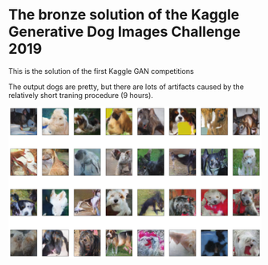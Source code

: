 # The bronze solution of the Kaggle Generative Dog Images Challenge 2019
This is the solution of the first Kaggle GAN competitions 

The output dogs are pretty, but there are lots of artifacts caused by the relatively short traning procedure (9 hours). 

![](result_dogs.png)
